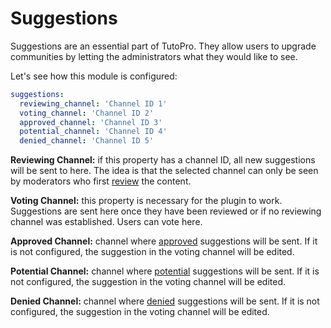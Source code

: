 # Suggestions

Suggestions are an essential part of TutoPro. They allow users to upgrade communities by letting the administrators what they would like to see.

Let's see how this module is configured:

```yaml
suggestions:
  reviewing_channel: 'Channel ID 1'
  voting_channel: 'Channel ID 2'
  approved_channel: 'Channel ID 3'
  potential_channel: 'Channel ID 4'
  denied_channel: 'Channel ID 5'
```

**Reviewing Channel:** if this property has a channel ID, all new suggestions will be sent to here. The idea is that the selected channel can only be seen by moderators who first [review](../../commands/suggestions.md) the content.

**Voting Channel:** this property is necessary for the plugin to work. Suggestions are sent here once they have been reviewed or if no reviewing channel was established. Users can vote here.

**Approved Channel:** channel where [approved](../../commands/suggestions.md#approve-a-suggestion) suggestions will be sent. If it is not configured, the suggestion in the voting channel will be edited.

**Potential Channel:** channel where [potential](../../commands/suggestions.md#mark-a-suggestion-as-potential) suggestions will be sent. If it is not configured, the suggestion in the voting channel will be edited.

**Denied Channel:** channel where [denied](../../commands/suggestions.md#deny-a-suggestion) suggestions will be sent. If it is not configured, the suggestion in the voting channel will be edited.

